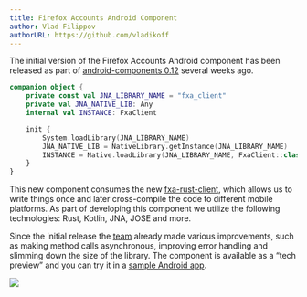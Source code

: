 ```yaml
---
title: Firefox Accounts Android Component
author: Vlad Filippov
authorURL: https://github.com/vladikoff
---
```


The initial version of the Firefox Accounts Android component has been released as part of [android-components 0.12](https://github.com/mozilla-mobile/android-components/releases) several weeks ago.


<!--truncate-->

```kt
companion object {
    private const val JNA_LIBRARY_NAME = "fxa_client"
    private val JNA_NATIVE_LIB: Any
    internal val INSTANCE: FxaClient

    init {
        System.loadLibrary(JNA_LIBRARY_NAME)
        JNA_NATIVE_LIB = NativeLibrary.getInstance(JNA_LIBRARY_NAME)
        INSTANCE = Native.loadLibrary(JNA_LIBRARY_NAME, FxaClient::class.java) as FxaClient
    }
}
```

This new component consumes the new [fxa-rust-client](https://github.com/mozilla/application-services/tree/master/fxa-rust-client), which allows us to write things once and later cross-compile the code to different mobile platforms. As part of developing this component we utilize the following technologies: Rust, Kotlin, JNA, JOSE and more.

Since the initial release the [team](https://github.com/mozilla-mobile/android-components/graphs/contributors) already made various improvements, such as making method calls asynchronous, improving error handling and slimming down the size of the library. The component is available as a “tech preview” and you can try it in a [sample Android app](https://github.com/mozilla-mobile/android-components/tree/master/samples/firefox-accounts).

![](/application-services/img/blog/2018-07-11/and-comp2.jpg)
